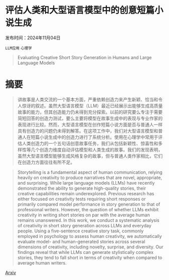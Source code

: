 # 评估人类和大型语言模型中的创意短篇小说生成

发布时间：2024年11月04日

`LLM应用` `心理学`

> Evaluating Creative Short Story Generation in Humans and Large Language Models

# 摘要

> 讲故事是人类交流的一个基本方面，严重依赖创造力来产生新颖、恰当和令人惊讶的叙述。虽然大型语言模型（LLM）最近已经展示出能够生成高质量故事的能力，但其创造能力仍未得到充分探索。以前的研究要么专注于需要简短回答的创造力测试，要么主要将模型在故事生成中的表现与专业作家的表现进行比较。然而，大型语言模型在创作短篇小说方面是否与普通人一样具有创造力的问题仍未得到解答。在这项工作中，我们对大型语言模型和普通人在短篇小说生成中的创造力进行了系统分析。使用在心理学中常用于评估人类创造力的一个五句话创意故事任务，我们从包括新颖性、惊喜性和多样性等几个创造力维度自动评估模型和人类生成的故事。我们的发现表明，虽然大型语言模型能够生成风格复杂的故事，但与普通人类作家相比，它们在创造力方面往往有所不足。

> Storytelling is a fundamental aspect of human communication, relying heavily on creativity to produce narratives that are novel, appropriate, and surprising. While large language models (LLMs) have recently demonstrated the ability to generate high-quality stories, their creative capabilities remain underexplored. Previous research has either focused on creativity tests requiring short responses or primarily compared model performance in story generation to that of professional writers. However, the question of whether LLMs exhibit creativity in writing short stories on par with the average human remains unanswered. In this work, we conduct a systematic analysis of creativity in short story generation across LLMs and everyday people. Using a five-sentence creative story task, commonly employed in psychology to assess human creativity, we automatically evaluate model- and human-generated stories across several dimensions of creativity, including novelty, surprise, and diversity. Our findings reveal that while LLMs can generate stylistically complex stories, they tend to fall short in terms of creativity when compared to average human writers.

[Arxiv](https://arxiv.org/abs/2411.02316)